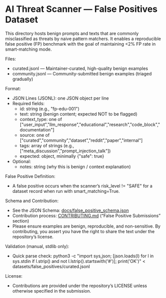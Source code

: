 # AI Threat Scanner — False Positives Dataset

This directory hosts benign prompts and texts that are commonly misclassified as threats by naive pattern matchers. It enables a reproducible false positive (FP) benchmark with the goal of maintaining <2% FP rate in smart-matching mode.

Files:
- curated.jsonl — Maintainer-curated, high-quality benign examples
- community.jsonl — Community-submitted benign examples (triaged gradually)

Format:
- JSON Lines (JSONL): one JSON object per line
- Required fields:
  - id: string (e.g., "fp-edu-001")
  - text: string (benign content; expected NOT to be flagged)
  - context_type: one of ["user_input","llm_response","educational","research","code_block","documentation"]
  - source: one of ["curated","community","dataset","reddit","paper","internal"]
  - tags: array of strings (e.g., ["meta_discussion","prompt_injection_talk"])
  - expected: object, minimally {"safe": true}
- Optional:
  - notes: string (why this is benign / context explanation)

False Positive Definition:
- A false positive occurs when the scanner’s risk_level != "SAFE" for a dataset record when run with smart_matching=True.

Schema and Contribution:
- See the JSON Schema: [docs/false_positive_schema.json](docs/false_positive_schema.json)
- Contribution process: [CONTRIBUTING.md](CONTRIBUTING.md) (“False Positive Submissions” section)
- Please ensure examples are benign, reproducible, and non-sensitive. By contributing, you assert you have the right to share the text under the repository’s license.

Validation (manual, stdlib only):
- Quick parse check:
  python3 -c "import sys,json; [json.loads(l) for l in sys.stdin if l.strip() and not l.lstrip().startswith('#')]; print('OK')" < datasets/false_positives/curated.jsonl

License:
- Contributions are provided under the repository’s LICENSE unless otherwise specified in the submission.